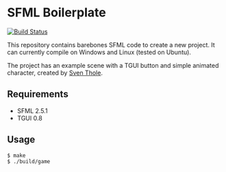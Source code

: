 # SFML Boilerplate
[![Build Status](https://travis-ci.org/jenningsm42/sfml-boilerplate.svg?branch=master)](https://travis-ci.org/jenningsm42/sfml-boilerplate)

This repository contains barebones SFML code to create a new project. It can currently compile on Windows and Linux (tested on Ubuntu).

The project has an example scene with a TGUI button and simple animated character, created by [Sven Thole](https://stensven.itch.io/).

## Requirements
* SFML 2.5.1
* TGUI 0.8

## Usage
```
$ make
$ ./build/game
```
